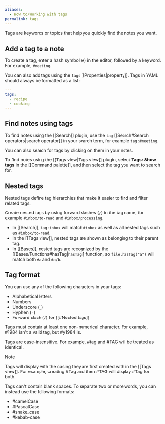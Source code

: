 ```yaml
---
aliases:
  - How to/Working with tags
permalink: tags
---
```

Tags are keywords or topics that help you quickly find the notes you want.

## Add a tag to a note

To create a tag, enter a hash symbol (`#`) in the editor, followed by a keyword. For example, `#meeting`.

You can also add tags using the `tags` [[Properties|property]]. Tags in YAML should always be formatted as a list:

```yaml
---
tags:
  - recipe
  - cooking
---
```

## Find notes using tags

To find notes using the [[Search]] plugin, use the `tag` [[Search#Search operators|search operator]] in your search term, for example `tag:#meeting`.

You can also search for tags by clicking on them in your notes.

To find notes using the [[Tags view|Tags view]] plugin, select **Tags: Show tags** in the [[Command palette]], and then select the tag you want to search for.

## Nested tags

Nested tags define tag hierarchies that make it easier to find and filter related tags.

Create nested tags by using forward slashes (`/`) in the tag name, for example `#inbox/to-read` and `#inbox/processing`.

- In [[Search]], `tag:inbox` will match `#inbox` as well as all nested tags such as `#inbox/to-read`.  
- In the [[Tags view]], nested tags are shown as belonging to their parent tag.  
- In [[Bases]], nested tags are recognized by the [[Bases/Functions#hasTag|`hasTag`]] function, so `file.hasTag("a")` will match both `#a` and `#a/b`.  

## Tag format

You can use any of the following characters in your tags:

- Alphabetical letters
- Numbers
- Underscore (`_`)
- Hyphen (`-`)
- Forward slash (`/`) for [[#Nested tags]]

Tags must contain at least one non-numerical character. For example, #1984 isn't a valid tag, but #y1984 is.

Tags are case-insensitive. For example, #tag and #TAG will be treated as identical.

> [!note] 
> Tags will display with the casing they are first created with in the [[Tags view]]. 
> For example, creating #Tag and then #TAG will display #Tag for both. 

Tags can't contain blank spaces. To separate two or more words, you can instead use the following formats:

- #camelCase
- #PascalCase
- #snake_case
- #kebab-case
